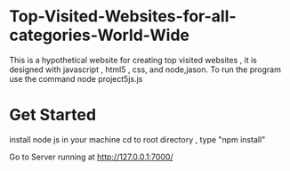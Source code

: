 # Top-Visited-Websites-for-all-categories-World-Wide
This is a hypothetical website for creating top visited websites , it is designed with javascript , html5 , css, and node,jason. 
To run the program use the command node project5js.js
# Get Started
install node js in your machine
cd to root directory , type "npm install"

Go to Server running at  http://127.0.0.1:7000/


